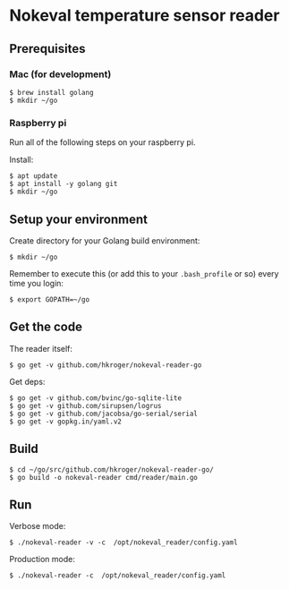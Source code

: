 # Nokeval temperature sensor reader

## Prerequisites

### Mac (for development)

```
$ brew install golang
$ mkdir ~/go
```

### Raspberry pi

Run all of the following steps on your raspberry pi.

Install:

```
$ apt update
$ apt install -y golang git
$ mkdir ~/go
```


## Setup your environment

Create directory for your Golang build environment:

```
$ mkdir ~/go
```


Remember to execute this (or add this to your `.bash_profile` or so) every time you login:

```
$ export GOPATH=~/go
```

## Get the code
The reader itself:

```
$ go get -v github.com/hkroger/nokeval-reader-go
```

Get deps:

```
$ go get -v github.com/bvinc/go-sqlite-lite
$ go get -v github.com/sirupsen/logrus
$ go get -v github.com/jacobsa/go-serial/serial
$ go get -v gopkg.in/yaml.v2
```

## Build
```
$ cd ~/go/src/github.com/hkroger/nokeval-reader-go/
$ go build -o nokeval-reader cmd/reader/main.go
```

## Run

Verbose mode:

```
$ ./nokeval-reader -v -c  /opt/nokeval_reader/config.yaml
```

Production mode:

```
$ ./nokeval-reader -c  /opt/nokeval_reader/config.yaml
```
